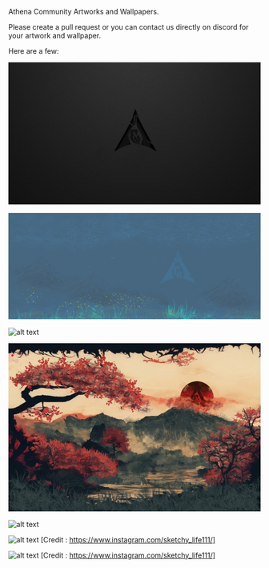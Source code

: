 Athena Community Artworks and Wallpapers.

Please create a pull request or you can contact us directly on discord for your artwork and wallpaper.

Here are a few: 

![alt text](https://github.com/Athena-OS/community-artwork/blob/main/athena-grey.png?raw=true)

![alt text](https://github.com/Athena-OS/community-artwork/blob/main/athena-view.jpg?raw=true)

![alt text](https://github.com/Athena-OS/community-artwork/blob/main/edge-athena.jpg?raw=true)

![alt text](https://github.com/Athena-OS/community-artwork/blob/main/risingA.jpg?raw=true)

![alt text](https://github.com/Athena-OS/community-artwork/blob/main/athena-linus-richard.png?raw=true)

![alt text](https://github.com/octodi/community-artwork/blob/main/athena-gradient.png?raw=true)
                                                                          [Credit : https://www.instagram.com/sketchy_life111/]

![alt text](https://github.com/octodi/community-artwork/blob/main/athena-3D.png?raw=true)
                                                                          [Credit : https://www.instagram.com/sketchy_life111/]
